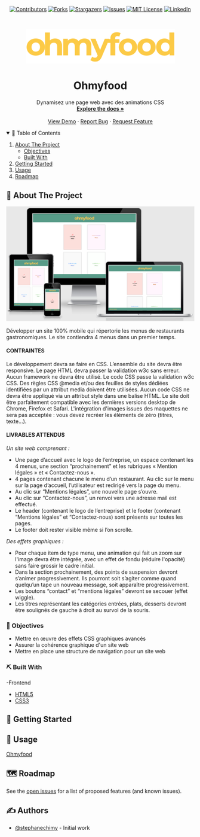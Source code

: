 <!--
*** Thanks for checking out the Best-README-Template. If you have a suggestion
*** that would make this better, please fork the repo and create a pull request
*** or simply open an issue with the tag "enhancement".
*** Thanks again! Now go create something AMAZING! :D
-->


<!-- MARKDOWN LINKS & IMAGES -->
<!-- https://www.markdownguide.org/basic-syntax/#reference-style-links -->
[contributors-shield]: https://img.shields.io/github/contributors/StephaneChimy/Projet-3.svg?style=for-the-badge&color=success
[contributors-url]: https://github.com/StephaneChimy/Projet-3/graphs/contributors
[forks-shield]: https://img.shields.io/github/forks/StephaneChimy/Projet-3.svg?style=for-the-badge
[forks-url]: https://github.com/StephaneChimy/Projet-3/network/members
[stars-shield]: https://img.shields.io/github/stars/StephaneChimy/Projet-3.svg?style=for-the-badge
[stars-url]: https://github.com/StephaneChimy/Projet-3/stargazers
[issues-shield]: https://img.shields.io/github/issues/StephaneChimy/Projet-3.svg?style=for-the-badge
[issues-url]: https://github.com/StephaneChimy/Projet-3/issues
[license-shield]: https://img.shields.io/github/license/StephaneChimy/Projet-3?style=for-the-badge
[license-url]: https://github.com/StephaneChimy/Projet-3/blob/main/LICENSE
[linkedin-shield]: https://img.shields.io/badge/-LinkedIn-black.svg?style=for-the-badge&logo=linkedin&colorB=555
[linkedin-url]: https://linkedin.com/in/stephane-chimy
[product-screenshot]: images/responsive.png



<!-- PROJECT SHIELDS -->
<!--
*** I'm using markdown "reference style" links for readability.
*** Reference links are enclosed in brackets [ ] instead of parentheses ( ).
*** See the bottom of this document for the declaration of the reference variables
*** for contributors-url, forks-url, etc. This is an optional, concise syntax you may use.
*** https://www.markdownguide.org/basic-syntax/#reference-style-links
-->



<div align="center">
 
 [![Contributors][contributors-shield]][contributors-url]
 [![Forks][forks-shield]][forks-url]
 [![Stargazers][stars-shield]][stars-url]
 [![Issues][issues-shield]][issues-url]
 [![MIT License][license-shield]][license-url]
 [![LinkedIn][linkedin-shield]][linkedin-url]
 
</div>


<!-- PROJECT LOGO -->
<br />
<p align="center">
  <a href="https://github.com/StephaneChimy/Projet-3">
    <img src="https://github.com/StephaneChimy/Projet-3/blob/master/images/Logo-ohmyfood.png" alt="Logo" width="400">
  </a>

  <h1 align="center">Ohmyfood</h1>

  <p align="center">
    Dynamisez une page web avec des animations CSS
    <br />
    <a href="https://github.com/StephaneChimy/Projet-3"><strong>Explore the docs »</strong></a>
    <br />
    <br />
    <a href="https://stephanechimy.github.io/Projet-3/">View Demo</a>
    ·
    <a href="https://github.com/StephaneChimy/Projet-3/issues">Report Bug</a>
    ·
    <a href="https://github.com/StephaneChimy/Projet-3/issues">Request Feature</a>
  </p>
</p>



<!-- TABLE OF CONTENTS -->
<details open="open">
  <summary>📝 Table of Contents</summary>
  <ol>
    <li>
    <a href="#about-the-project">About The Project</a>
      <ul>
        <li><a href="#objectives">Objectives</a></li>
        <li><a href="#built-with">Built With</a></li>
      </ul>
    </li>
    <li>
      <a href="#getting-started">Getting Started</a>
      <ul>
        <!-- <li><a href="#prerequisites">Prerequisites</a></li> -->
        <!-- <li><a href="#installation">Installation</a></li> -->
      </ul>
    </li>
    <li><a href="#usage">Usage</a></li> 
    <li><a href="#roadmap">Roadmap</a></li>
   <!-- <li><a href="#contributing">Contributing</a></li> -->
   <!-- <li><a href="#license">License</a></li> -->
   <!-- <li><a href="#contact">Contact</a></li> -->
   <!-- <li><a href="#acknowledgements">Acknowledgements</a></li> -->
  </ol>
</details>



<!-- ABOUT THE PROJECT -->
## 🧐 About The Project <a name = "about-the-project"></a>

[![Projet-3][product-screenshot]](https://stephanechimy.github.io/Projet-3/)

Développer un site 100% mobile qui répertorie les menus de restaurants gastronomiques.
Le site contiendra 4 menus dans un premier temps.

#### CONTRAINTES

Le développement devra se faire en CSS.
L’ensemble du site devra être responsive.
Le page HTML devra passer la validation w3c sans erreur.
Aucun framework ne devra être utilisé.
Le code CSS passe la validation w3c CSS.
Des règles CSS @media et/ou des feuilles de styles dédiées identifiées par un attribut media doivent être utilisées.
Aucun code CSS ne devra être appliqué via un attribut style dans une balise HTML.
Le site doit être parfaitement compatible avec les dernières versions desktop de Chrome, Firefox et Safari.
L'intégration d'images issues des maquettes ne sera pas acceptée : vous devez recréer les éléments de zéro (titres, texte...).

#### LIVRABLES ATTENDUS

*Un site web comprenant :*
* Une page d’accueil avec le logo de l’entreprise, un espace contenant les 4 menus, une section “prochainement” et les rubriques « Mention légales » et « Contactez-nous ».
* 4 pages contenant chacune le menu d’un restaurant. Au clic sur le menu sur la page d’accueil, l’utilisateur est redirigé vers la page du menu.
* Au clic sur “Mentions légales”, une nouvelle page s’ouvre.
* Au clic sur “Contactez-nous”, un renvoi vers une adresse mail est effectué.
* Le header (contenant le logo de l’entreprise) et le footer (contenant “Mentions légales” et “Contactez-nous) sont présents sur toutes les pages.
* Le footer doit rester visible même si l’on scrolle.

*Des effets graphiques :*

* Pour chaque item de type menu, une animation qui fait un zoom sur l'image devra être intégrée, avec un effet de fondu (réduire l'opacité) sans faire grossir le cadre initial.
* Dans la section prochainement, des points de suspension devront s’animer progressivement. Ils pourront soit s’agiter comme quand quelqu’un tape un nouveau message, soit apparaître progressivement.
* Les boutons “contact” et “mentions légales” devront se secouer (effet wiggle).
* Les titres représentant les catégories entrées, plats, desserts devront être soulignés de gauche à droit au survol de la souris.



### 🎯 Objectives <a name = "objectives"></a>

* Mettre en œuvre des effets CSS graphiques avancés
* Assurer la cohérence graphique d'un site web 
* Mettre en place une structure de navigation pour un site web


### ⛏️ Built With <a name = "built-with"></a>

-Frontend

* [HTML5](https://fr.wikipedia.org/wiki/HTML5)
* [CSS3](https://fr.wikipedia.org/wiki/Feuilles_de_style_en_cascade)



<!-- GETTING STARTED -->
## 🏁 Getting Started <a name = "getting-started"></a>


<!--
### Prerequisites

Make sure you have [Mysql](https://www.mysql.com/fr/) installed.
 -->
 
 
<!--
### Installation

-->


<!--
## 🚀 Deployment <a name = "deployment"></a>
Add additional notes about how to deploy this on a live system.
-->


<!-- USAGE EXAMPLES -->
## 🎈 Usage <a name = "usage"></a>

[Ohmyfood](https://stephanechimy.github.io/Projet-3/)


<!--
_For more examples, please refer to the [Documentation](https://example.com)_
-->


<!-- ROADMAP -->
## 🗺 Roadmap <a name = "roadmap"></a>

See the [open issues](https://github.com/othneildrew/Best-README-Template/issues) for a list of proposed features (and known issues).



<!-- CONTRIBUTING 
## Contributing

Contributions are what make the open source community such an amazing place to learn, inspire, and create. Any contributions you make are **greatly appreciated**.

1. Fork the Project
2. Create your Feature Branch (`git checkout -b feature/AmazingFeature`)
3. Commit your Changes (`git commit -m 'Add some AmazingFeature'`)
4. Push to the Branch (`git push origin feature/AmazingFeature`)
5. Open a Pull Request

-->


<!-- LICENSE 
## License

Distributed under the MIT License. See `LICENSE` for more information.
-->


<!-- CONTACT
## ✍️ Contact

Your Name - [@your_twitter](https://twitter.com/your_username) - email@example.com

Project Link: [https://github.com/your_username/repo_name](https://github.com/your_username/repo_name)
-->



## ✍️ Authors <a name = "authors"></a>
- [@stephanechimy](https://github.com/StephaneChimy) - Initial work



<!-- ACKNOWLEDGEMENTS 
## Acknowledgements
* [GitHub Emoji Cheat Sheet](https://www.webpagefx.com/tools/emoji-cheat-sheet)
* [Img Shields](https://shields.io)
* [Choose an Open Source License](https://choosealicense.com)
* [GitHub Pages](https://pages.github.com)
* [Animate.css](https://daneden.github.io/animate.css)
* [Loaders.css](https://connoratherton.com/loaders)
* [Slick Carousel](https://kenwheeler.github.io/slick)
* [Smooth Scroll](https://github.com/cferdinandi/smooth-scroll)
* [Sticky Kit](http://leafo.net/sticky-kit)
* [JVectorMap](http://jvectormap.com)
* [Font Awesome](https://fontawesome.com)

-->

